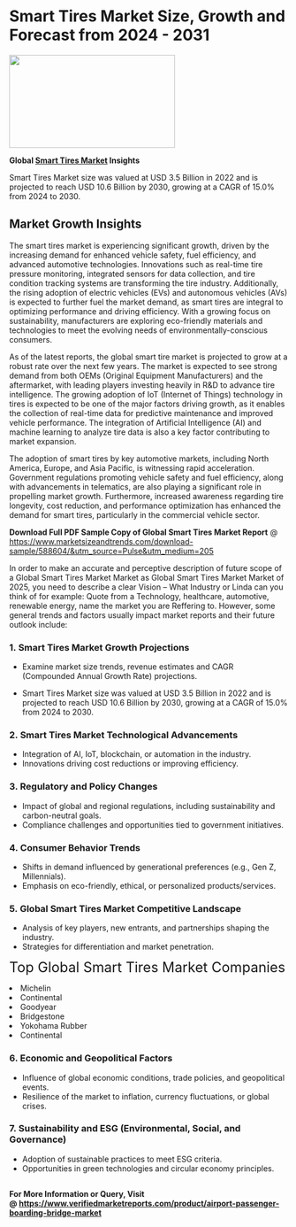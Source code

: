 <H1>Smart Tires Market Size, Growth and Forecast from 2024 - 2031</H1><img class="aligncenter size-medium wp-image-584254" src="https://thirdeyenews.in/wp-content/uploads/2024/09/Global-Market-Research-300x168.jpeg" alt="" width="300" height="168" /><p><strong>Global&nbsp;<a href="https://www.marketsizeandtrends.com/download-sample/588604/&amp;utm_source=Pulse&amp;utm_medium=205">Smart Tires Market</a> Insights</strong></p><p>Smart Tires Market size was valued at USD 3.5 Billion in 2022 and is projected to reach USD 10.6 Billion by 2030, growing at a CAGR of 15.0% from 2024 to 2030.</p><p><h2>Market Growth Insights</h2> <p>The smart tires market is experiencing significant growth, driven by the increasing demand for enhanced vehicle safety, fuel efficiency, and advanced automotive technologies. Innovations such as real-time tire pressure monitoring, integrated sensors for data collection, and tire condition tracking systems are transforming the tire industry. Additionally, the rising adoption of electric vehicles (EVs) and autonomous vehicles (AVs) is expected to further fuel the market demand, as smart tires are integral to optimizing performance and driving efficiency. With a growing focus on sustainability, manufacturers are exploring eco-friendly materials and technologies to meet the evolving needs of environmentally-conscious consumers.</p> <p></p> <p>As of the latest reports, the global smart tire market is projected to grow at a robust rate over the next few years. The market is expected to see strong demand from both OEMs (Original Equipment Manufacturers) and the aftermarket, with leading players investing heavily in R&D to advance tire intelligence. The growing adoption of IoT (Internet of Things) technology in tires is expected to be one of the major factors driving growth, as it enables the collection of real-time data for predictive maintenance and improved vehicle performance. The integration of Artificial Intelligence (AI) and machine learning to analyze tire data is also a key factor contributing to market expansion.</p> <p>The adoption of smart tires by key automotive markets, including North America, Europe, and Asia Pacific, is witnessing rapid acceleration. Government regulations promoting vehicle safety and fuel efficiency, along with advancements in telematics, are also playing a significant role in propelling market growth. Furthermore, increased awareness regarding tire longevity, cost reduction, and performance optimization has enhanced the demand for smart tires, particularly in the commercial vehicle sector.</p> <p></p><p><span class=""><strong>Download Full PDF Sample Copy of Global Smart Tires Market Report</strong> @ <a href="https://www.marketsizeandtrends.com/download-sample/588604/&amp;utm_source=Pulse&amp;utm_medium=205" target="_blank">https://www.marketsizeandtrends.com/download-sample/588604/&amp;utm_source=Pulse&amp;utm_medium=205</a></span></p><p>In order to make an accurate and perceptive description of future scope of a Global&nbsp;Smart Tires Market Market as Global&nbsp;Smart Tires Market Market of 2025, you need to describe a clear Vision &ndash; What Industry or Linda can you think of for example: Quote from a Technology, healthcare, automotive, renewable energy, name the market you are Reffering to. However, some general trends and factors usually impact market reports and their future outlook include:</p><h3>1.&nbsp;<strong>Smart Tires Market Growth Projections</strong></h3><ul><li>Examine market size trends, revenue estimates and CAGR (Compounded Annual Growth Rate) projections.</li><li><p>Smart Tires Market size was valued at USD 3.5 Billion in 2022 and is projected to reach USD 10.6 Billion by 2030, growing at a CAGR of 15.0% from 2024 to 2030.</p></li></ul><h3>2.&nbsp;<strong>Smart Tires Market Technological Advancements</strong></h3><ul><li>Integration of AI, IoT, blockchain, or automation in the industry.</li><li>Innovations driving cost reductions or improving efficiency.</li></ul><h3>3.&nbsp;<strong>Regulatory and Policy Changes</strong></h3><ul><li>Impact of global and regional regulations, including sustainability and carbon-neutral goals.</li><li>Compliance challenges and opportunities tied to government initiatives.</li></ul><h3>4.&nbsp;<strong>Consumer Behavior Trends</strong></h3><ul><li>Shifts in demand influenced by generational preferences (e.g., Gen Z, Millennials).</li><li>Emphasis on eco-friendly, ethical, or personalized products/services.</li></ul><h3>5.&nbsp;<strong>Global Smart Tires Market Competitive Landscape</strong></h3><ul><li>Analysis of key players, new entrants, and partnerships shaping the industry.</li><li>Strategies for differentiation and market penetration.</li></ul><p data-pm-slice="1 1 []"><span style="color: inherit; font-family: inherit; font-size: 25px;">Top Global Smart Tires Market Companies</span></p><div class="" data-test-id=""><p><li>Michelin</li><li> Continental</li><li> Goodyear</li><li> Bridgestone</li><li> Yokohama Rubber</li><li> Continental</li></p></div><h3>6.&nbsp;<strong>Economic and Geopolitical Factors</strong></h3><ul><li>Influence of global economic conditions, trade policies, and geopolitical events.</li><li>Resilience of the market to inflation, currency fluctuations, or global crises.</li></ul><h3>7.&nbsp;<strong>Sustainability and ESG (Environmental, Social, and Governance)</strong></h3><ul><li>Adoption of sustainable practices to meet ESG criteria.</li><li>Opportunities in green technologies and circular economy principles.</li></ul><h2><strong style="font-size: 14px;">For More Information or Query, Visit @&nbsp;</strong><a style="background-color: #ffffff; font-size: 14px;" href="https://www.marketsizeandtrends.com/report/smart-tires-market/" target="_blank">https://www.verifiedmarketreports.com/product/airport-passenger-boarding-bridge-market</a></h2>
